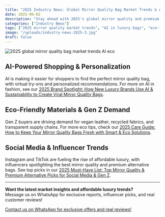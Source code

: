 ```yaml
---
title: "2025 Industry News: Global Mirror Quality Bag Market Trends & AI Innovation"
date: 2025-06-02
description: "Stay ahead with 2025's global mirror quality and premium alternative bag market trends. Discover how AI, eco-friendly materials, and social media are shaping affordable luxury for Gen Z."
categories: ["Industry News"]
tags: ["2025 mirror quality market trends", "AI in luxury bags", "eco-friendly premium alternatives", "Gen Z affordable luxury", "social media bag trends 2025", "premium alternative global news"]
image: "/uploads/industry-news-2025-3.jpg"
draft: false
---
```


![2025 global mirror quality bag market trends AI eco](/uploads/industry-news-2025-3.jpg)

## AI-Powered Shopping & Personalization

AI is making it easier for shoppers to find the perfect mirror quality bag, with virtual try-ons and personalized recommendations. For more on AI in fashion, see our [2025 Brand Spotlight: How New Luxury Brands Use AI & Sustainability to Create Viral Mirror Quality Bags](../brand-stories-2025-3.md).

## Eco-Friendly Materials & Gen Z Demand

Gen Z buyers are driving demand for vegan leather, recycled fabrics, and transparent supply chains. For more eco tips, check our [2025 Care Guide: How to Keep Your Mirror Quality Bags Fresh with Smart & Eco Solutions](../care-maintenance-2025-3.md).

## Social Media & Influencer Trends

Instagram and TikTok are fueling the rise of affordable luxury, with influencers spotlighting the best mirror quality and premium alternative bags. See top picks in our [2025 Must-Have List: Top Mirror Quality & Premium Alternative Picks for Social Media & Gen Z](../must-have-list-2025-2.md).

---

**Want the latest market insights and affordable luxury trends?**  
Message us on WhatsApp for exclusive reports, influencer picks, and real customer reviews!

[Contact us on WhatsApp for exclusive offers and real reviews!](https://wa.me/19088661058)

<script type="application/ld+json">
{
  "@context": "https://schema.org",
  "@type": "Article",
  "headline": "2025 Industry News: Global Mirror Quality Bag Market Trends & AI Innovation",
  "description": "Stay ahead with 2025's global mirror quality and premium alternative bag market trends. Discover how AI, eco-friendly materials, and social media are shaping affordable luxury for Gen Z.",
  "image": "https://luxvibeo.com/uploads/industry-news-2025-3.jpg",
  "author": {"@type": "Organization", "name": "LuxVibe"},
  "datePublished": "2025-06-02",
  "articleSection": "Industry News",
  "keywords": "2025 mirror quality market trends, AI in luxury bags, eco-friendly premium alternatives, Gen Z affordable luxury, social media bag trends 2025, premium alternative global news"
}
</script> 